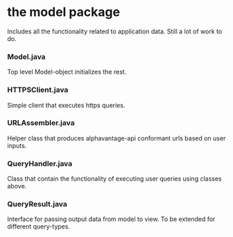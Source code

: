 # the model package

Includes all the functionality related to application data. Still a lot of work to do.

### Model.java

Top level Model-object initializes the rest.

### HTTPSClient.java

Simple client that executes https queries.

### URLAssembler.java

Helper class that produces alphavantage-api conformant urls based on user inputs.

### QueryHandler.java

Class that contain the functionality of executing user queries using classes above.

### QueryResult.java

Interface for passing output data from model to view. To be extended for different query-types.
